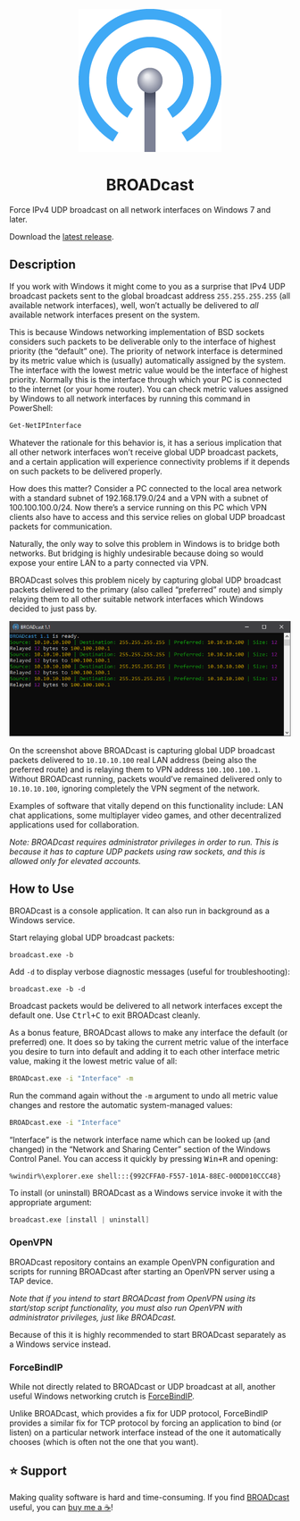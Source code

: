 <p align="center"><img alt="BROADcast" src="icon/icon256.png"/></p>
<h1 align="center">BROADcast</h1>

<!--
![BROADcast](icon/icon256.png)

# BROADcast
-->

Force IPv4 UDP broadcast on all network interfaces on Windows 7 and later.

Download the [latest release](https://github.com/ubihazard/broadcast/releases).

## Description

If you work with Windows it might come to you as a surprise that IPv4 UDP broadcast packets sent to the global broadcast address `255.255.255.255` (all available network interfaces), well, won’t actually be delivered to *all* available network interfaces present on the system.

This is because Windows networking implementation of BSD sockets considers such packets to be deliverable only to the interface of highest priority (the “default” one). The priority of network interface is determined by its metric value which is (usually) automatically assigned by the system. The interface with the lowest metric value would be the interface of highest priority. Normally this is the interface through which your PC is connected to the internet (or your home router). You can check metric values assigned by Windows to all network interfaces by running this command in PowerShell:

```powershell
Get-NetIPInterface
```

Whatever the rationale for this behavior is, it has a serious implication that all other network interfaces won’t receive global UDP broadcast packets, and a certain application will experience connectivity problems if it depends on such packets to be delivered properly.

How does this matter? Consider a PC connected to the local area network with a standard subnet of 192.168.179.0/24 and a VPN with a subnet of 100.100.100.0/24. Now there’s a service running on this PC which VPN clients also have to access and this service relies on global UDP broadcast packets for communication.

Naturally, the only way to solve this problem in Windows is to bridge both networks. But bridging is highly undesirable because doing so would expose your entire LAN to a party connected via VPN.

BROADcast solves this problem nicely by capturing global UDP broadcast packets delivered to the primary (also called “preferred” route) and simply relaying them to all other suitable network interfaces which Windows decided to just pass by.

![BROADcast relays UDP packets](img/demo.png)

On the screenshot above BROADcast is capturing global UDP broadcast packets delivered to `10.10.10.100` real LAN address (being also the preferred route) and is relaying them to VPN address `100.100.100.1`. Without BROADcast running, packets would’ve remained delivered only to `10.10.10.100`, ignoring completely the VPN segment of the network.

Examples of software that vitally depend on this functionality include: LAN chat applications, some multiplayer video games, and other decentralized applications used for collaboration.

*Note: BROADcast requires administrator privileges in order to run. This is because it has to capture UDP packets using raw sockets, and this is allowed only for elevated accounts.*

## How to Use

BROADcast is a console application. It can also run in background as a Windows service.

Start relaying global UDP broadcast packets:

```console
broadcast.exe -b
```

Add `-d` to display verbose diagnostic messages (useful for troubleshooting):

```console
broadcast.exe -b -d
```

Broadcast packets would be delivered to all network interfaces except the default one. Use <kbd>Ctrl+C</kbd> to exit BROADcast cleanly.

As a bonus feature, BROADcast allows to make any interface the default (or preferred) one. It does so by taking the current metric value of the interface you desire to turn into default and adding it to each other interface metric value, making it the lowest metric value of all:

```bat
BROADcast.exe -i "Interface" -m
```

Run the command again without the `-m` argument to undo all metric value changes and restore the automatic system-managed values:

```bat
BROADcast.exe -i "Interface"
```

“Interface” is the network interface name which can be looked up (and changed) in the “Network and Sharing Center” section of the Windows Control Panel. You can access it quickly by pressing <kbd>Win+R</kbd> and opening:

```console
%windir%\explorer.exe shell:::{992CFFA0-F557-101A-88EC-00DD010CCC48}
```

To install (or uninstall) BROADcast as a Windows service invoke it with the appropriate argument:

```s
broadcast.exe [install | uninstall]
```

### OpenVPN

BROADcast repository contains an example OpenVPN configuration and scripts for running BROADcast after starting an OpenVPN server using a TAP device.

*Note that if you intend to start BROADcast from OpenVPN using its start/stop script functionality, you must also run OpenVPN with administrator privileges, just like BROADcast.*

Because of this it is highly recommended to start BROADcast separately as a Windows service instead.

### ForceBindIP

While not directly related to BROADcast or UDP broadcast at all, another useful Windows networking crutch is [ForceBindIP](https://r1ch.net/projects/forcebindip).

Unlike BROADcast, which provides a fix for UDP protocol, ForceBindIP provides a similar fix for TCP protocol by forcing an application to bind (or listen) on a particular network interface instead of the one it automatically chooses (which is often not the one that you want).

## ⭐ Support

Making quality software is hard and time-consuming. If you find [BROADcast](https://github.com/ubihazard/broadcast) useful, you can [buy me a ☕](https://www.buymeacoffee.com/ubihazard "Donate")!
